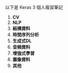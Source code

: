 以下是 Keras 3 個人複習筆記

1. **CV**
2. **NLP**
3. **結構資料**
4. **時間序列分析**
8. **生成式DL**
9. **音頻資料**
10. **增強式學習**
11. **圖像資料**
12. **其他**

